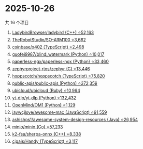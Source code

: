 # 2025-10-26

共 16 个项目

<!-- BEGIN GITHUB -->
<!-- 最后更新时间 2025-10-26 03:05:50 +0800 -->
1. [LadybirdBrowser/ladybird (C++) ⭐52,163](https://github.com/LadybirdBrowser/ladybird)
1. [TheRobotStudio/SO-ARM100 ⭐3,662](https://github.com/TheRobotStudio/SO-ARM100)
1. [coinbase/x402 (TypeScript) ⭐2,498](https://github.com/coinbase/x402)
1. [guofei9987/blind_watermark (Python) ⭐10,017](https://github.com/guofei9987/blind_watermark)
1. [paperless-ngx/paperless-ngx (Python) ⭐33,460](https://github.com/paperless-ngx/paperless-ngx)
1. [zephyrproject-rtos/zephyr (C) ⭐13,446](https://github.com/zephyrproject-rtos/zephyr)
1. [hoppscotch/hoppscotch (TypeScript) ⭐75,820](https://github.com/hoppscotch/hoppscotch)
1. [public-apis/public-apis (Python) ⭐372,359](https://github.com/public-apis/public-apis)
1. [ubicloud/ubicloud (Ruby) ⭐10,964](https://github.com/ubicloud/ubicloud)
1. [yt-dlp/yt-dlp (Python) ⭐132,432](https://github.com/yt-dlp/yt-dlp)
1. [OpenMind/OM1 (Python) ⭐1,129](https://github.com/OpenMind/OM1)
1. [jaywcjlove/awesome-mac (JavaScript) ⭐91,559](https://github.com/jaywcjlove/awesome-mac)
1. [ashishps1/awesome-system-design-resources (Java) ⭐26,954](https://github.com/ashishps1/awesome-system-design-resources)
1. [minio/minio (Go) ⭐57,233](https://github.com/minio/minio)
1. [k2-fsa/sherpa-onnx (C++) ⭐8,338](https://github.com/k2-fsa/sherpa-onnx)
1. [cjpais/Handy (TypeScript) ⭐3,117](https://github.com/cjpais/Handy)
<!-- END GITHUB -->